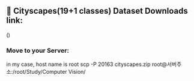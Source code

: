 ## 📌 Cityscapes(19+1 classes) Dataset Downloads link:
()

### Move to your Server:
in my case, host name is root
    scp -P 20163 cityscapes.zip root@서버주소:/root/Study/Computer Vision/


